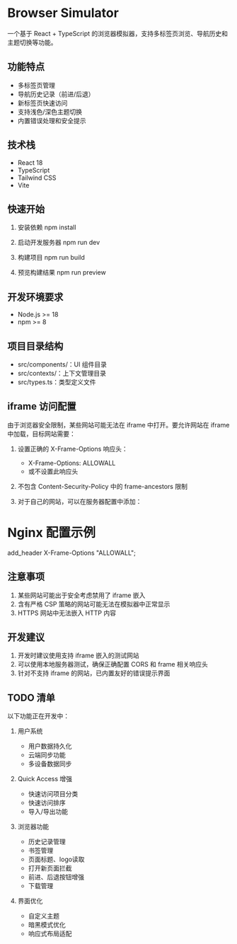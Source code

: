 # Browser Simulator

一个基于 React + TypeScript 的浏览器模拟器，支持多标签页浏览、导航历史和主题切换等功能。

## 功能特点

- 多标签页管理
- 导航历史记录（前进/后退）
- 新标签页快速访问
- 支持浅色/深色主题切换
- 内置错误处理和安全提示

## 技术栈

- React 18
- TypeScript
- Tailwind CSS
- Vite

## 快速开始

1. 安装依赖
npm install

2. 启动开发服务器
npm run dev

3. 构建项目
npm run build

4. 预览构建结果
npm run preview

## 开发环境要求

- Node.js >= 18
- npm >= 8

## 项目目录结构

- src/components/：UI 组件目录
- src/contexts/：上下文管理目录
- src/types.ts：类型定义文件

## iframe 访问配置

由于浏览器安全限制，某些网站可能无法在 iframe 中打开。要允许网站在 iframe 中加载，目标网站需要：

1. 设置正确的 X-Frame-Options 响应头：
   - X-Frame-Options: ALLOWALL
   - 或不设置此响应头

2. 不包含 Content-Security-Policy 中的 frame-ancestors 限制

3. 对于自己的网站，可以在服务器配置中添加：
# Nginx 配置示例
add_header X-Frame-Options "ALLOWALL";

## 注意事项

1. 某些网站可能出于安全考虑禁用了 iframe 嵌入
2. 含有严格 CSP 策略的网站可能无法在模拟器中正常显示
3. HTTPS 网站中无法嵌入 HTTP 内容

## 开发建议

1. 开发时建议使用支持 iframe 嵌入的测试网站
2. 可以使用本地服务器测试，确保正确配置 CORS 和 frame 相关响应头
3. 针对不支持 iframe 的网站，已内置友好的错误提示界面

## TODO 清单

以下功能正在开发中：

1. 用户系统
   - 用户数据持久化
   - 云端同步功能
   - 多设备数据同步

2. Quick Access 增强
   - 快速访问项目分类
   - 快速访问排序
   - 导入/导出功能

3. 浏览器功能
   - 历史记录管理
   - 书签管理
   - 页面标题、logo读取
   - 打开新页面拦截
   - 前进、后退按钮增强
   - 下载管理

4. 界面优化
   - 自定义主题
   - 暗黑模式优化
   - 响应式布局适配